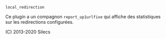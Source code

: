 `local_redirection`

Ce plugin a un compagnon `report_up1urlfixe` qui affiche des statistiques sur les redirections configurées.

(C) 2013-2020  Silecs
